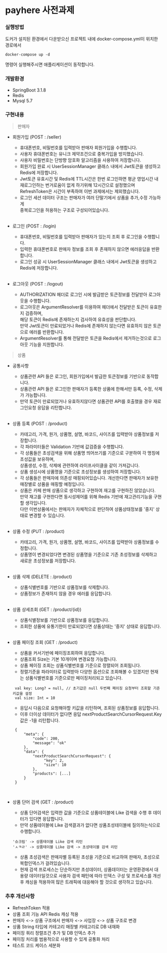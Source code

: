 # payhere 사전과제

### 실행방법
도커가 설치된 환경에서 다운받으신 프로젝트 내에 docker-compose.yml이 위치한 경로에서
``` 
docker-compose up -d
``` 
명령어 실행해주시면 애플리케이션이 동작합니다.

### 개발환경
 - SpringBoot 3.1.8
 - Redis
 - Mysql 5.7

### 구현내용
> 판매자
 - 회원가입 (POST : /seller)
   - 휴대폰번호, 비밀번호를 입력받아 판매자 회원가입을 수행합니다.
   - 사용자 휴대폰번호는 유니크 제약조건으로 중복가입을 방지했습니다.
   - 사용자 비밀번호는 단방향 암호화 알고리즘을 사용하여 저장합니다.
   - 회원가입 완료 시 UserSessionManager 클래스 내에서 Jwt토큰을 생성하고 Redis에 저장합니다.
   - Jwt토큰 유효시간 및 Redis에 TTL시간은 한번 로그인하면 평균 영업시간 내 <br>
     재로그인하는 번거로움이 없게 하기위해 12시간으로 설정했으며 <br>
     RefreshToken은 시간이 부족하여 이번 과제에서는 제외했습니다.
   - 로그인 세션 데이터 구조는 판매자가 여러 단말기에서 상품을 추가,수정 가능하게 <br> 중복로그인을 허용하는 구조로 구성되어있습니다. <br><br>

 - 로그인 (POST : /login)
   - 휴대폰번호, 비밀번호를 입력받아 판매자가 있는지 조회 후 로그인을 수행합니다.
   - 입력한 휴대폰번호로 판매자 정보를 조회 후 존재하지 않으면 에러응답을 반환합니다.
   - 로그인 성공 시 UserSessionManager 클래스 내에서 Jwt토큰을 생성하고 Redis에 저장합니다. <br><br> 
   
 - 로그아웃 (POST : /logout)
   - AUTHORIZATION 헤더로 로그인 시에 발급받은 토큰정보를 전달받아 로그아웃을 수행합니다.
   - 로그아웃은 ArgumentResolver를 이용하여 헤더에서 전달받은 토큰이 유효한지 검증하며, <br>
     해당 토큰이 Redis에 존재하는지 검사하여 유효성을 판단합니다. <br>
     만약 Jwt토큰이 만료되었거나 Redis에 존재하지 않는다면 유효하지 않은 토큰으로 에러를 반환합니다.
   - ArgumentResolver를 통해 전달받은 토큰을 Redis에서 제거하는것으로 로그아웃 기능을 지원합니다.
   
> 상품
 - 공통사항
   - 상품관련 API 들은 로그인, 회원가입에서 발급한 토큰정보를 기반으로 동작합니다.
   - 상품관련 API 들은 로그인한 판매자가 등록한 상품에 한해서만 등록, 수정, 삭제가 가능합니다. 
   - 만약 토큰이 만료되었거나 유효하지않다면 상품관련 API를 호출했을 경우 재로그인요청 응답을 리턴합니다. <br><br>
   
 - 상품 등록 (POST : /product)
   - 카테고리, 가격, 원가, 상품명, 설명, 바코드, 사이즈를 입력받아 상품정보를 저장합니다.
   - 각 파라미터들은 Validation 기반에 값검증을 수행합니다.
   - 각 상품들은 초성검색을 위해 상품명 띄어쓰기를 기준으로 구분하여 각 명칭에 초성값을 보유하며, <br>
     상품생성, 수정, 삭제에 관련하여 라이프사이클을 같이 가져갑니다.
   - 상품 생성시에 상품명을 기준으로 초성정보를 생성하여 저장합니다.
   - 각 상품들은 판매자에 의존성 매핑되어있습니다. 개선한다면 판매자가 보유한 매장별로 상품을 매핑할 예정입니다.
   - 상품은 카페 판매 상품으로 생각하고 구현하여 재고를 구현하진 않았습니다. <br> 
     만약 재고를 구현한다면 동시성제어를 위해 Redis 기반에 재고관리기능을 구현할 생각입니다. <br>
     다만 이번상품에서는 판매자가 자체적으로 판단하여 상품상태정보를 '중지' 상태로 변경할 수 있습니다. <br><br>

 - 상품 수정 (PUT : /product)
   - 카테고리, 가격, 원가, 상품명, 설명, 바코드, 사이즈를 입력받아 상품정보를 수정합니다.
   - 상품명이 변경되었다면 변경된 상품명을 기준으로 기존 초성정보를 삭제하고 새로운 초성정보를 저장합니다. <br><br>

 - 상품 삭제 (DELETE : /product)
   - 상품식별번호를 기반으로 상품정보를 삭제합니다.
   - 상품정보가 존재하지 않을 경우 에러를 응답합니다. <br><br>

 - 상품 상세조회 (GET : /product/{id})
   - 상품식별정보를 기반으로 상품정보를 응답합니다.
   - 조회한 상품에 유통기한이 만료되었다면 상품상태는 '중지' 상태로 응답합니다. <br><br>
   
 - 상품 페이징 조회 (GET : /product)
   - 상품을 커서기반에 페이징조회하여 응답합니다.
   - 상품조회 Size는 기본 10개이며 변경요청 가능합니다.
   - 상품 페이징 조회는 상품식별번호를 기준으로 정렬되어 조회됩니다.
   - 정렬기준을 파라미터로 입력받아 다양한 옵션으로 조회해볼 수 있겠지만 현재는 상품식별번호를 기준으로만 페이징처리되고 있습니다.
   ``` 
    val key: Long? = null, // 초기값은 null 두번째 페이징 요청부터 조회할 기준 키값을 설정
    val size: Int = 10 
   ```
   - 응답시 다음으로 요청해야할 키값을 리턴하며, 조회된 상품정보를 응답합니다.
   - 이후 더이상 데이터가 없다면 응답 nextProductSearchCursorRequest.Key 값은 -1을 리턴합니다.
   ``` 
    {
        "meta": {
            "code": 200,
            "message": "ok"
        },
        "data": {
            "nextProductSearchCursorRequest": {
                 "key": 2,
                 "size": 10
            },
            "products": [...]
        }
    }
   ```
   <br>
 - 상품 단어 검색 (GET : /product)
   - 상품 단어검색은 입력한 값을 기준으로 상품테이블에 Like 검색을 수행 후 데이터가 있다면 응답합니다.
   - 만약 상품테이블에 Like 검색결과가 없다면 상품초성테이블에 질의하는식으로 수행합니다.
   ``` 
   '슈크림' -> 상품테이블 Like 검색 리턴
   'ㅅㅋㄹ' -> 상품테이블 Like 검색 -> 초성테이블 검색 리턴
   ```
   - 상품 초성검색은 판매자별 등록된 초성을 기준으로 비교하여 판매자, 초성으로 복합인덱스가 걸려있습니다.
   - 현재 검색 프로세스는 단순하지만 초성데이터, 상품데이터는 운영환경에서 대용량 데이터일것으로 사용자 검색 패턴에 따라 인덱스 구성 및 프로세스를 개선 후 캐싱을 적용하여 많은 트래픽에 대응해야 할 것으로 생각하고 있습니다. <br>

### 추후 개선사항
 - RefreshToken 적용
 - 상품 조회 기능 API Redis 캐싱 적용
 - 판매자 <-> 상품 구조에서 판매자 <-> 사업장 <-> 상품 구조로 변경
 - 상품 String 타입에 카테고리 매장별 카테고리로 DB 내재화
 - 페이징 쿼리 정렬조건 추가 및 DB 인덱스 추가
 - 페이징 처리를 범용적으로 사용할 수 있게 공통화 처리
 - 테스트 코드 케이스 세분화